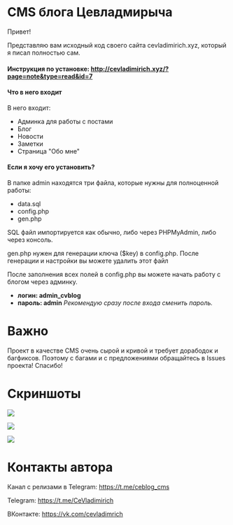 # CMS блога Цевладмирыча
Привет!

Представляю вам исходный код своего сайта cevladimirich.xyz, который я писал полностью сам.
#### Инструкция по установке: http://cevladimirich.xyz/?page=note&type=read&id=7
#### Что в него входит
В него входит:
- Админка для работы с постами
- Блог
- Новости
- Заметки
- Страница "Обо мне"
#### Если я хочу его установить?
В папке admin находятся три файла, которые нужны для полноценной работы:
- data.sql
- config.php
- gen.php

SQL файл импортируется как обычно, либо через PHPMyAdmin, либо через консоль.

gen.php нужен для генерации ключа ($key) в config.php. После генерации и настройки вы можете удалить этот файл

После заполнения всех полей в config.php вы можете начать работу с блогом через админку.

- __логин: admin_cvblog__
- __пароль: admin__
_Рекомендую сразу после входа сменить пароль._
# Важно
Проект в качестве CMS очень сырой и кривой и требует дорабодок и багфиксов. Поэтому с багами и с предложениями обращайтесь в Issues проекта! Спасибо!
# Скриншоты
![](http://cms.cevladimirich.ru/photo3.jpg)

![](http://cms.cevladimirich.ru/photo2.jpg)

![](http://cms.cevladimirich.ru/photo1.jpg)
# Контакты автора
Канал с релизами в Telegram: https://t.me/ceblog_cms

Telegram: https://t.me/CeVladimirich

ВКонтакте: https://vk.com/cevladimrich
